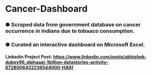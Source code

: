 # Cancer-Dashboard
### ● Scraped data from government database on cancer occurrence in Indians due to tobaaco consumption.
### ● Curated an interactive dashboard on Microsoft Excel.


#### Linkedin Project Post: https://www.linkedin.com/posts/abhishek-dubey96_alphaaai-1billion-datastories-activity-6728006432236544000-HA9f
